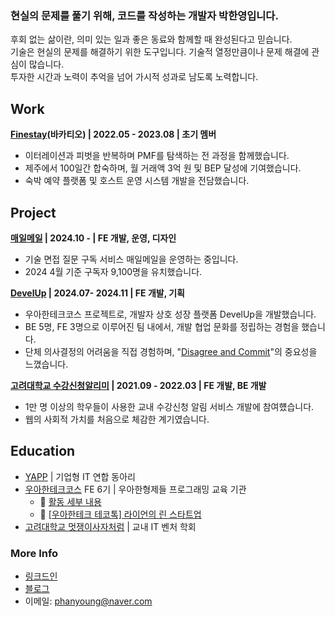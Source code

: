 ### 현실의 문제를 풀기 위해, 코드를 작성하는 개발자 박한영입니다.
후회 없는 삶이란, 의미 있는 일과 좋은 동료와 함께할 때 완성된다고 믿습니다.  
기술은 현실의 문제를 해결하기 위한 도구입니다. 기술적 열정만큼이나 문제 해결에 관심이 많습니다.  
투자한 시간과 노력이 추억을 넘어 가시적 성과로 남도록 노력합니다.  

## Work
**[Finestay](https://vacatio.career.greetinghr.com/about)(바카티오) | 2022.05 - 2023.08 | 초기 멤버**  
* 이터레이션과 피벗을 반복하며 PMF를 탐색하는 전 과정을 함께했습니다.
* 제주에서 100일간 합숙하며, 월 거래액 3억 원 및 BEP 달성에 기여했습니다.
* 숙박 예약 플랫폼 및 호스트 운영 시스템 개발을 전담했습니다.

## Project

**[매일메일](https://www.maeil-mail.kr/) | 2024.10 - | FE 개발, 운영, 디자인**  
* 기술 면접 질문 구독 서비스 매일메일을 운영하는 중입니다.
* 2024 4월 기준 구독자 9,100명을 유치했습니다.  
  
**[DevelUp](https://github.com/woowacourse-teams/2024-devel-up/wiki) | 2024.07- 2024.11 | FE 개발, 기획**  
* 우아한테크코스 프로젝트로, 개발자 상호 성장 플랫폼 DevelUp을 개발했습니다.
* BE 5명, FE 3명으로 이루어진 팀 내에서, 개발 협업 문화를 정립하는 경험을 했습니다.
* 단체 의사결정의 어려움을 직접 경험하며, "[Disagree and Commit](https://medium.com/@voicemod/disagree-and-commit-the-importance-of-disagreement-in-decision-making-4c654bb06a)"의 중요성을 느꼈습니다.  

**[고려대학교 수강신청알리미](https://ku-sugang.notion.site/9f2735e373e54e1aa5aed825405aa94b) | 2021.09 - 2022.03 | FE 개발, BE 개발**
* 1만 명 이상의 학우들이 사용한 교내 수강신청 알림 서비스 개발에 참여헀습니다.
* 웹의 사회적 가치를 처음으로 체감한 계기였습니다.

## Education
* [YAPP](https://www.yapp.co.kr/) | 기업형 IT 연합 동아리
* [우아한테크코스](https://www.woowacourse.io/) FE 6기 | 우아한형제들 프로그래밍 교육 기관
  * 🔗 [활동 세부 내용](https://github.com/Parkhanyoung/2024-woowa-course-FE)
  * 🔗 [[우아한테크 테코톡] 라이언의 린 스타트업](https://youtu.be/Flm-TqN93Ak)
* [고려대학교 멋쟁이사자처럼](https://www.next-ku.com/home) | 교내 IT 벤처 학회

### More Info
* [링크드인](https://www.linkedin.com/in/hy-ryan)
* [블로그](https://devhanyoung-log.vercel.app/)
* 이메일: phanyoung@naver.com
